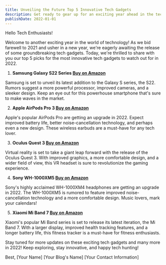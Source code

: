 ```yaml
---
title: Unveiling the Future Top 5 Innovative Tech Gadgets
description: Get ready to gear up for an exciting year ahead in the tech world! Here's a sneak peek at the top 5 innovative tech gadgets that are set to dominate 2022.
publishDate: 2022-01-01
---
```


Hello Tech Enthusiasts!

Welcome to another exciting year in the world of technology! As we bid farewell to 2021 and usher in a new year, we're eagerly awaiting the release of some groundbreaking tech gadgets. Today, we're thrilled to share with you our top 5 picks for the most innovative tech gadgets to watch out for in 2022.

1. **Samsung Galaxy S22 Series [Buy on Amazon](https://amzn.to/3sGK5JL)**

Samsung is set to unveil its latest addition to the Galaxy S series, the S22. Rumors suggest a more powerful processor, improved cameras, and a sleeker design. Keep an eye out for this powerhouse smartphone that's sure to make waves in the market.

2. **Apple AirPods Pro 3 [Buy on Amazon](https://amzn.to/3qMVxKl)**

Apple's popular AirPods Pro are getting an upgrade in 2022. Expect improved battery life, better noise-cancellation technology, and perhaps even a new design. These wireless earbuds are a must-have for any tech lover.

3. **Oculus Quest 3 [Buy on Amazon](https://amzn.to/3sGK5JL)**

Virtual reality is set to take a giant leap forward with the release of the Oculus Quest 3. With improved graphics, a more comfortable design, and a wider field of view, this VR headset is sure to revolutionize the gaming experience.

4. **Sony WH-1000XM5 [Buy on Amazon](https://amzn.to/3qMVxKl)**

Sony's highly acclaimed WH-1000XM4 headphones are getting an upgrade in 2022. The WH-1000XM5 is rumored to feature improved noise-cancellation technology and a more comfortable design. Music lovers, mark your calendars!

5. **Xiaomi Mi Band 7 [Buy on Amazon](https://amzn.to/3sGK5JL)**

Xiaomi's popular Mi Band series is set to release its latest iteration, the Mi Band 7. With a larger display, improved health tracking features, and a longer battery life, this fitness tracker is a must-have for fitness enthusiasts.

Stay tuned for more updates on these exciting tech gadgets and many more in 2022! Keep exploring, stay innovative, and happy tech hunting!

Best,
[Your Name]
[Your Blog's Name]
[Your Contact Information]
